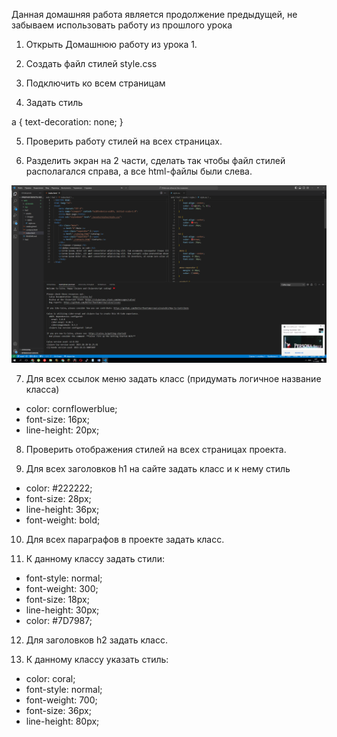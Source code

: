Данная домашняя работа является продолжение предыдущей, не забываем использовать работу из прошлого урока

1. Открыть Домашнюю работу из урока 1.

2. Создать файл стилей style.css

3. Подключить ко всем страницам

4. Задать стиль

a {
text-decoration: none;
}


5. Проверить работу стилей на всех страницах.

6. Разделить экран на 2 части, сделать так чтобы файл стилей располагался справа, а все html-файлы были слева. 

![img1](assets\images\123.png)

7. Для всех ссылок меню задать класс (придумать логичное название класса) 
* color: cornflowerblue;
* font-size: 16px;
* line-height: 20px;

8. Проверить отображения стилей на всех страницах проекта.

9. Для всех заголовков h1 на сайте задать класс и к нему стиль
* color: #222222;
* font-size: 28px;
* line-height: 36px;
* font-weight: bold;

10. Для всех параграфов в проекте задать класс.

11. К данному классу задать стили:
* font-style: normal;
* font-weight: 300;
* font-size: 18px;
* line-height: 30px;
* color: #7D7987;

12. Для заголовков h2 задать класс.

13. К данному классу указать стиль:
* color: coral;
* font-style: normal;
* font-weight: 700;
* font-size: 36px;
* line-height: 80px;
